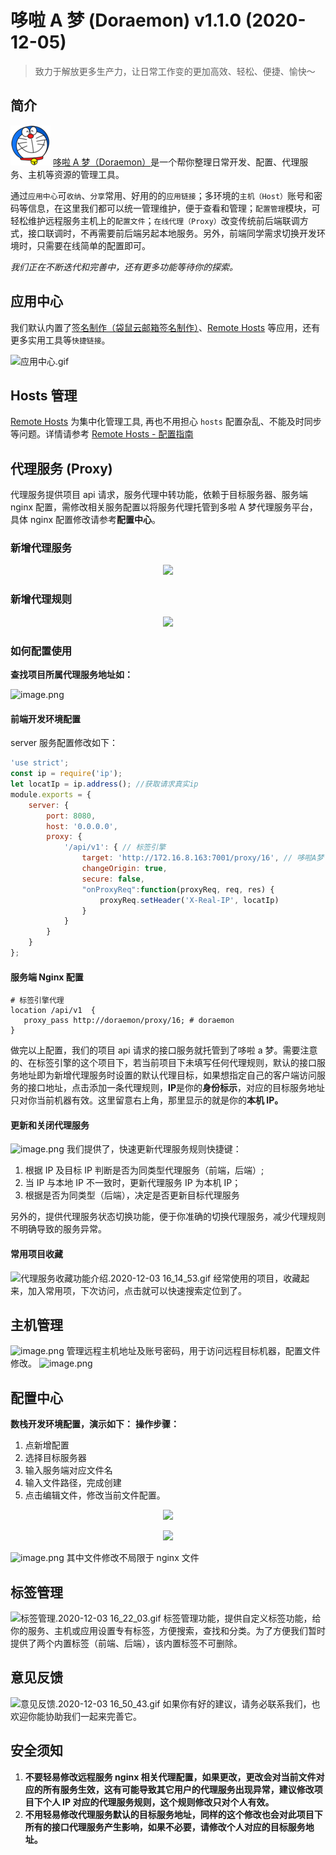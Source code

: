 # 哆啦 A 梦 (Doraemon) v1.1.0 (2020-12-05)

> 致力于解放更多生产力，让日常工作变的更加高效、轻松、便捷、愉快～

## 简介

![Doraemon](./img/logo.png)
 [哆啦 A 梦（Doraemon）](http://172.16.100.225:7001/page/home)是一个帮你整理日常开发、配置、代理服务、主机等资源的管理工具。

通过`应用中心`可`收纳`、`分享`常用、好用的的`应用链接`；多环境的`主机（Host）`账号和密码等信息，在这里我们都可以统一管理维护，便于查看和管理；`配置管理`模块，可轻松维护远程服务主机上的`配置文件`；`在线代理（Proxy）`改变传统前后端联调方式，接口联调时，不再需要前后端另起本地服务。另外，前端同学需求切换开发环境时，只需要在线简单的配置即可。

*我们正在不断迭代和完善中，还有更多功能等待你的探索。*

## 应用中心

我们默认内置了[签名制作（袋鼠云邮箱签名制作）](http://172.16.100.225:7001/page/mail-sign)、[Remote Hosts](##) 等应用，还有更多实用工具等`快捷链接`。

![应用中心.gif](https://cdn.nlark.com/yuque/0/2020/gif/188521/1606987091343-f0802ba1-359e-4263-b864-4d0f84424bc5.gif#align=left&display=inline&height=980&margin=%5Bobject%20Object%5D&name=%E5%BA%94%E7%94%A8%E4%B8%AD%E5%BF%83.gif&originHeight=980&originWidth=1392&size=953676&status=done&style=none&width=1392)

## Hosts 管理

[Remote Hosts](##) 为集中化管理工具, 再也不用担心 `hosts` 配置杂乱、不能及时同步等问题。详情请参考 [Remote Hosts - 配置指南](https://dtstack.yuque.com/rd-center/sm6war/chnwbl)

## 代理服务 (Proxy)

代理服务提供项目 api 请求，服务代理中转功能，依赖于目标服务器、服务端 nginx 配置，需修改相关服务配置以将服务代理托管到多啦 A 梦代理服务平台，具体 nginx 配置修改请参考**配置中心**。

### 新增代理服务

<p align="center">
  <img src="https://cdn.nlark.com/yuque/0/2020/png/188521/1606981488612-e1837130-d4ef-43e9-b26a-be69913cc91c.png#align=left&display=inline&height=325&margin=%5Bobject%20Object%5D&name=image.png&originHeight=325&originWidth=561&size=49523&status=done&style=none&width=561" />
</p>

### 新增代理规则

<p align="center">
  <img src="https://cdn.nlark.com/yuque/0/2020/png/188521/1606981294056-8278e0cf-65b2-4af2-83f6-d6a70b337600.png#align=left&display=inline&height=351&margin=%5Bobject%20Object%5D&name=image.png&originHeight=406&originWidth=784&size=133509&status=done&style=none&width=677" />
</p>

### 如何配置使用

**查找项目所属代理服务地址如：**

![image.png](https://cdn.nlark.com/yuque/0/2020/png/188521/1606981073121-fb232f91-7f39-4020-a73c-b860fb953c81.png#align=left&display=inline&height=58&margin=%5Bobject%20Object%5D&name=image.png&originHeight=105&originWidth=1339&size=64389&status=done&style=none&width=741)

#### 前端开发环境配置

server 服务配置修改如下：

```javascript
'use strict';
const ip = require('ip');
let locatIp = ip.address(); //获取请求真实ip
module.exports = {
    server: {
        port: 8080,
        host: '0.0.0.0',
        proxy: {
            '/api/v1': { // 标签引擎
                target: 'http://172.16.8.163:7001/proxy/16', // 哆啦A梦
                changeOrigin: true,
                secure: false,
                "onProxyReq":function(proxyReq, req, res) {
                    proxyReq.setHeader('X-Real-IP', locatIp)
                }
            }
        }
    }
};
```

#### 服务端 Nginx 配置

```shell
# 标签引擎代理
location /api/v1  {
   proxy_pass http://doraemon/proxy/16; # doraemon
}
```

做完以上配置，我们的项目 api 请求的接口服务就托管到了哆啦 a 梦。需要注意的、在标签引擎的这个项目下，若当前项目下未填写任何代理规则，默认的接口服务地址即为新增代理服务时设置的默认代理目标，如果想指定自己的客户端访问服务的接口地址，点击添加一条代理规则，**IP**是你的**身份标示**，对应的目标服务地址只对你当前机器有效。这里留意右上角，那里显示的就是你的**本机 IP。**

#### 更新和关闭代理服务

![image.png](https://cdn.nlark.com/yuque/0/2020/png/188521/1606982481937-97f59bed-8993-44ff-9e3d-277626710f43.png#align=left&display=inline&height=196&margin=%5Bobject%20Object%5D&name=image.png&originHeight=347&originWidth=1324&size=230588&status=done&style=none&width=746)
我们提供了，快速更新代理服务规则快捷键：

1. 根据 IP 及目标 IP 判断是否为同类型代理服务（前端，后端）;
2. 当 IP 与本地 IP 不一致时，更新代理服务 IP 为本机 IP；
3. 根据是否为同类型（后端），决定是否更新目标代理服务

另外的，提供代理服务状态切换功能，便于你准确的切换代理服务，减少代理规则不明确导致的服务异常。

#### 常用项目收藏

![代理服务收藏功能介绍.2020-12-03 16_14_53.gif](https://cdn.nlark.com/yuque/0/2020/gif/188521/1606983352622-f280ca9f-49c9-4935-b921-25f91bdfdcd8.gif#align=left&display=inline&height=530&margin=%5Bobject%20Object%5D&name=%E4%BB%A3%E7%90%86%E6%9C%8D%E5%8A%A1%E6%94%B6%E8%97%8F%E5%8A%9F%E8%83%BD%E4%BB%8B%E7%BB%8D.2020-12-03%2016_14_53.gif&originHeight=980&originWidth=1379&size=1570156&status=done&style=none&width=746)
经常使用的项目，收藏起来，加入常用项，下次访问，点击就可以快速搜索定位到了。

## 主机管理

![image.png](https://cdn.nlark.com/yuque/0/2020/png/188521/1606984300720-6ed0ac4c-caf0-4e6a-8e50-64db6334e83e.png#align=left&display=inline&height=428&margin=%5Bobject%20Object%5D&name=image.png&originHeight=856&originWidth=1373&size=385280&status=done&style=none&width=686.5)
管理远程主机地址及账号密码，用于访问远程目标机器，配置文件修改。
![image.png](https://cdn.nlark.com/yuque/0/2020/png/188521/1606984357812-25a9b477-040b-4398-abd8-929b38c82411.png#align=left&display=inline&height=104&margin=%5Bobject%20Object%5D&name=image.png&originHeight=182&originWidth=1308&size=62228&status=done&style=none&width=746)

## 配置中心

**数栈开发环境配置，演示如下：**
**操作步骤：**

1. 点新增配置
1. 选择目标服务器
1. 输入服务端对应文件名
1. 输入文件路径，完成创建
1. 点击编辑文件，修改当前文件配置。

<p align="center">
  <img src="https://cdn.nlark.com/yuque/0/2020/png/188521/1606984642834-752298b9-0f39-46ab-912c-01a26b2a1801.png#align=left&display=inline&height=427&margin=%5Bobject%20Object%5D&name=image.png&originHeight=576&originWidth=667&size=129350&status=done&style=none&width=495" />
</p>

<p align="center">
  <img src="https://cdn.nlark.com/yuque/0/2020/png/188521/1606984975630-61aba3a8-9205-4b01-bae4-9945869d1dfd.png#align=left&display=inline&height=41&margin=%5Bobject%20Object%5D&name=image.png&originHeight=73&originWidth=1332&size=42699&status=done&style=none&width=746" />
</p>

![image.png](https://cdn.nlark.com/yuque/0/2020/png/188521/1606984803885-37209436-4add-4917-ba1f-2814d335de3c.png#align=left&display=inline&height=525&margin=%5Bobject%20Object%5D&name=image.png&originHeight=980&originWidth=1392&size=595179&status=done&style=none&width=746)
其中文件修改不局限于 nginx 文件

## 标签管理

![标签管理.2020-12-03 16_22_03.gif](https://cdn.nlark.com/yuque/0/2020/gif/188521/1606983737401-a9f6d19e-6e1c-4fbe-948b-30da2eaa484b.gif#align=left&display=inline&height=980&margin=%5Bobject%20Object%5D&name=%E6%A0%87%E7%AD%BE%E7%AE%A1%E7%90%86.2020-12-03%2016_22_03.gif&originHeight=980&originWidth=1379&size=660240&status=done&style=none&width=1379)
标签管理功能，提供自定义标签功能，给你的服务、主机或应用设置专有标签，方便搜索，查找和分类。为了方便我们暂时提供了两个内置标签（前端、后端），该内置标签不可删除。

## 意见反馈

![意见反馈.2020-12-03 16_50_43.gif](https://cdn.nlark.com/yuque/0/2020/gif/188521/1606985461054-486c8250-0150-42a4-9103-43060bf8d3a6.gif#align=left&display=inline&height=980&margin=%5Bobject%20Object%5D&name=%E6%84%8F%E8%A7%81%E5%8F%8D%E9%A6%88.2020-12-03%2016_50_43.gif&originHeight=980&originWidth=1392&size=732411&status=done&style=none&width=1392)
如果你有好的建议，请务必联系我们，也欢迎你能协助我们一起来完善它。

## 安全须知

1. **不要轻易修改远程服务 nginx 相关代理配置，如果更改，更改会对当前文件对应的所有服务生效，这有可能导致其它用户的代理服务出现异常，建议修改项目下个人 IP 对应的代理服务规则，这个规则修改只对个人有效。**
1. **不用轻易修改代理服务默认的目标服务地址，同样的这个修改也会对此项目下所有的接口代理服务产生影响，如果不必要，请修改个人对应的目标服务地址。**
